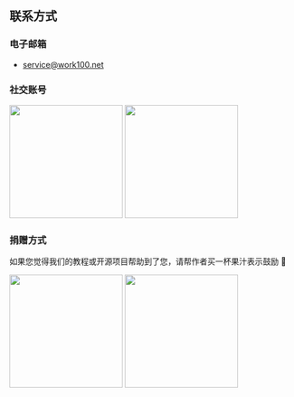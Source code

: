 
## <a id="联系方式" style="padding-top: 60px;">联系方式</a>

### <a id="电子邮箱" style="padding-top: 60px;">电子邮箱</a>

- [service@work100.net](mailto:service@work100.net)


### <a id="社交账号" style="padding-top: 60px;">社交账号</a>

<img src="http://contents.work100.net/images/about/contact/wechat_dingyuehao.jpg" width="200" />

<img src="http://contents.work100.net/images/about/contact/qq_group_qrcode.jpg" width="200" />

### <a id="捐赠方式" style="padding-top: 60px;">捐赠方式</a>

如果您觉得我们的教程或开源项目帮助到了您，请帮作者买一杯果汁表示鼓励 🍹

<img src="http://contents.work100.net/images/about/contact/wechat_qrcode.png" width="200" />

<img src="http://contents.work100.net/images/about/contact/alipay_qrcode.png" width="200" />